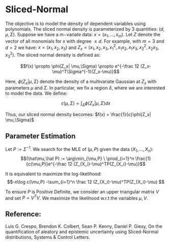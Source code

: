 # Sliced-Normal

The objective is to model the density of dependent variables using polynomials. The sliced normal density is parameterized by $3$ quantities: $(d,\mu,\Sigma)$. Suppose we have a $m-$variate data: $x = (x_1,...,x_m)$. Let $Z$ denote the vector of all monomials for $x$ with degree $\leq d$. For example, with $m = 3$ and $d=2$ we have:
$x = (x_1,x_2,x_3)$ and $Z_x = (x_1,x_2,x_3,x_1^2,x_1x_2,x_1x_3,x_2^2,x_2x_3,x_3^2)$. The sliced normal density is defined as:   

$$f(x) \propto \phi(Z_x| \mu,\Sigma) \propto e^{-\frac 12 (Z_x-\mu)^T\Sigma^{-1}(Z_x-\mu)}$$  

Here, $\phi(Z_x |\mu,\Sigma)$ denote the density of a multivariate Gaussian at $Z_x$ with parameters $\mu$ and $\Sigma$. In particular, we fix a region $\delta$, where we are interested to model the data. We define:  

$$c(\mu,\Sigma) = \int_{\Delta} \phi(Z_x| \mu,\Sigma) dx$$

Thus, our sliced normal density becomes:
$f(x) = \frac{1}{c}\phi(Z_x| \mu,\Sigma)$

## Parameter Estimation
Let $P:=\Sigma^{-1}$. We search for the MLE of $(\mu,P)$ given the data $(X_1,...,X_n)$:
$$(\hat\mu,\hat P) := \arg\min_{\mu,P} \ \prod_{i=1}^n \frac{1}{c(\mu,P)}e^{-\frac 12 (Z_{X_i}-\mu)^TP(Z_{X_i}-\mu)}$$

It is equivalent to maximize the log-likelihood:
$$-n\log c(\mu,P) -\sum_{i=1}^n \frac 12 (Z_{X_i}-\mu)^TP(Z_{X_i}-\mu) $$

To ensure $P$ is Positive Definite, we consider an upper triangular matrix $V$ and set $P = V^TV$. We maximize the likelihood w.r.t the variables $\mu,V$. 

## Reference:
Luis G. Crespo, Brendon K. Colbert, Sean P. Kenny, Daniel P. Giesy,
On the quantification of aleatory and epistemic uncertainty using Sliced-Normal distributions,
Systems & Control Letters.
